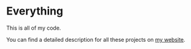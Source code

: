 # Everything

This is all of my code.

You can find a detailed description for all these projects on [my website](https://g10.app/status/).
